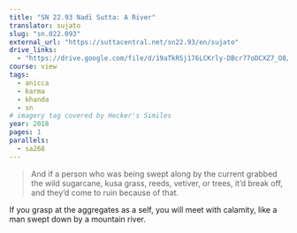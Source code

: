```yaml
---
title: "SN 22.93 Nadī Sutta: A River"
translator: sujato
slug: "sn.022.093"
external_url: "https://suttacentral.net/sn22.93/en/sujato"
drive_links:
  - "https://drive.google.com/file/d/19aTkRSj176LCKrly-DBcr77oDCXZ7_O8/view?usp=drivesdk"
course: view
tags:
  - anicca
  - karma
  - khanda
  - sn
# imagery tag covered by Hecker's Similes
year: 2018
pages: 1
parallels:
  - sa268
---
```


> And if a person who was being swept along by the current grabbed the wild sugarcane, kusa grass, reeds, vetiver, or trees, it’d break off, and they’d come to ruin because of that.

If you grasp at the aggregates as a self, you will meet with calamity, like a man swept down by a mountain river.


